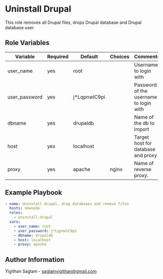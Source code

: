 # Uninstall Drupal

This role removes all Drupal files, drops Drupal database and Drupal database user.

## Role Variables

| Variable        | Required | Default       | Choices                   | Comments                               |
| --------------- | -------- | ------------- | ------------------------- | -------------------------------------- |
| user_name       | yes      | root          |                           | Username to login with                 |
| user_password   | yes      | j*LqpnwlC9pi  |                           | Password of the username to login with |
| dbname          | yes      | drupaldb      |                           | Name of the db to import               |
| host            | yes      | localhost     |                           | Target host for database and proxy     |
| proxy           | yes      | apache        | nginx                     | Name of reverse proxy.                 |

## Example Playbook

```yaml
- name: Uninstall drupal, drop databases and remove files
  hosts: newnode
  roles:
    - uninstall.drupal
  vars:
    - user_name: root
    - user_password: j*LqpnwlC9pi
    - dbname: drupaldb
    - host: localhost
    - proxy: apache

```
## Author Information
Yigithan Saglam - saglamyigithan@gmail.com
